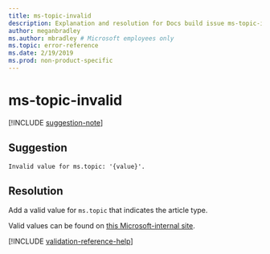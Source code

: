 ```yaml
---
title: ms-topic-invalid
description: Explanation and resolution for Docs build issue ms-topic-invalid
author: meganbradley
ms.author: mbradley # Microsoft employees only
ms.topic: error-reference
ms.date: 2/19/2019
ms.prod: non-product-specific
---
```

# ms-topic-invalid

[!INCLUDE [suggestion-note](includes/suggestion-note.md)]

## Suggestion

`Invalid value for ms.topic: '{value}'.`

## Resolution

Add a valid value for `ms.topic` that indicates the article type.

Valid values can be found on [this Microsoft-internal site](https://docsmetadatatool.azurewebsites.net/allowlists).

<!--make sure to add this file to your includes folder and verify the path-->
[!INCLUDE [validation-reference-help](includes/validation-reference-help.md)]
